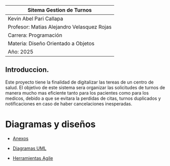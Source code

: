 
| Sitema Gestion de Turnos |
|-------------------------------------|
| Kevin Abel Pari Callapa             |
| Profesor: Matias Alejandro Velasquez Rojas |
| Carrera: Programación               |
| Materia: Diseño Orientado a Objetos |
| Año: 2025                           |
 

## Introduccion.

Este proyecto tiene la finalidad de digitalizar las tereas de un centro de salud. 
El objetivo de este sistema sera organizar las solicitudes de turnos de manera mucho mas eficiente tanto para los pacientes como para los medicos, debido a que se evitara la perdidas de citas, turnos duplicados y notificaciones en caso de haber cancelaciones inesperadas.



# Diagramas y diseños

- [Anexos](Anexos.md)

- [Diagramas UML](diagrmasUML.md)

- [Herramientas Agile](herramientas_agile.md)
